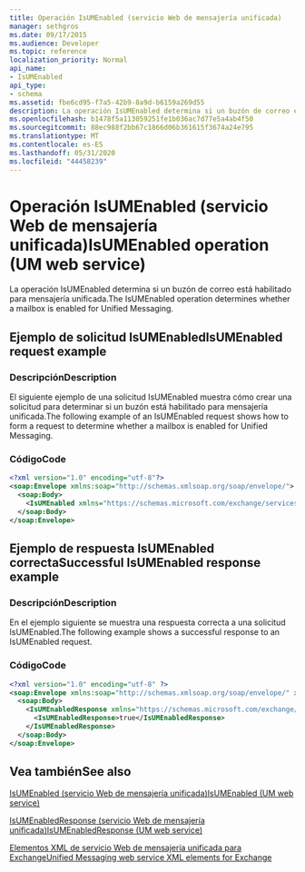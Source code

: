 ```yaml
---
title: Operación IsUMEnabled (servicio Web de mensajería unificada)
manager: sethgros
ms.date: 09/17/2015
ms.audience: Developer
ms.topic: reference
localization_priority: Normal
api_name:
- IsUMEnabled
api_type:
- schema
ms.assetid: fbe6cd95-f7a5-42b9-8a9d-b6159a269d55
description: La operación IsUMEnabled determina si un buzón de correo está habilitado para mensajería unificada.
ms.openlocfilehash: b1478f5a113059251fe1b036ac7d77e5a4ab4f50
ms.sourcegitcommit: 88ec988f2bb67c1866d06b361615f3674a24e795
ms.translationtype: MT
ms.contentlocale: es-ES
ms.lasthandoff: 05/31/2020
ms.locfileid: "44458239"
---
```

# <a name="isumenabled-operation-um-web-service"></a><span data-ttu-id="b766e-103">Operación IsUMEnabled (servicio Web de mensajería unificada)</span><span class="sxs-lookup"><span data-stu-id="b766e-103">IsUMEnabled operation (UM web service)</span></span>

<span data-ttu-id="b766e-104">La operación IsUMEnabled determina si un buzón de correo está habilitado para mensajería unificada.</span><span class="sxs-lookup"><span data-stu-id="b766e-104">The IsUMEnabled operation determines whether a mailbox is enabled for Unified Messaging.</span></span>
  
## <a name="isumenabled-request-example"></a><span data-ttu-id="b766e-105">Ejemplo de solicitud IsUMEnabled</span><span class="sxs-lookup"><span data-stu-id="b766e-105">IsUMEnabled request example</span></span>

### <a name="description"></a><span data-ttu-id="b766e-106">Descripción</span><span class="sxs-lookup"><span data-stu-id="b766e-106">Description</span></span>

<span data-ttu-id="b766e-107">El siguiente ejemplo de una solicitud IsUMEnabled muestra cómo crear una solicitud para determinar si un buzón está habilitado para mensajería unificada.</span><span class="sxs-lookup"><span data-stu-id="b766e-107">The following example of an IsUMEnabled request shows how to form a request to determine whether a mailbox is enabled for Unified Messaging.</span></span>
  
### <a name="code"></a><span data-ttu-id="b766e-108">Código</span><span class="sxs-lookup"><span data-stu-id="b766e-108">Code</span></span>

```XML
<?xml version="1.0" encoding="utf-8"?>
<soap:Envelope xmlns:soap="http://schemas.xmlsoap.org/soap/envelope/">
  <soap:Body>
    <IsUMEnabled xmlns="https://schemas.microsoft.com/exchange/services/2006/messages" />
  </soap:Body>
</soap:Envelope>
```

## <a name="successful-isumenabled-response-example"></a><span data-ttu-id="b766e-109">Ejemplo de respuesta IsUMEnabled correcta</span><span class="sxs-lookup"><span data-stu-id="b766e-109">Successful IsUMEnabled response example</span></span>

### <a name="description"></a><span data-ttu-id="b766e-110">Descripción</span><span class="sxs-lookup"><span data-stu-id="b766e-110">Description</span></span>

<span data-ttu-id="b766e-111">En el ejemplo siguiente se muestra una respuesta correcta a una solicitud IsUMEnabled.</span><span class="sxs-lookup"><span data-stu-id="b766e-111">The following example shows a successful response to an IsUMEnabled request.</span></span>
  
### <a name="code"></a><span data-ttu-id="b766e-112">Código</span><span class="sxs-lookup"><span data-stu-id="b766e-112">Code</span></span>

```XML
<?xml version="1.0" encoding="utf-8" ?>
<soap:Envelope xmlns:soap="http://schemas.xmlsoap.org/soap/envelope/" xmlns:xsi="http://www.w3.org/2001/XMLSchema-instance" xmlns:xsd="http://www.w3.org/2001/XMLSchema">
  <soap:Body>
    <IsUMEnabledResponse xmlns="https://schemas.microsoft.com/exchange/services/2006/messages">
      <IsUMEnabledResponse>true</IsUMEnabledResponse> 
    </IsUMEnabledResponse>
  </soap:Body>
</soap:Envelope>
```

## <a name="see-also"></a><span data-ttu-id="b766e-113">Vea también</span><span class="sxs-lookup"><span data-stu-id="b766e-113">See also</span></span>



[<span data-ttu-id="b766e-114">IsUMEnabled (servicio Web de mensajería unificada)</span><span class="sxs-lookup"><span data-stu-id="b766e-114">IsUMEnabled (UM web service)</span></span>](isumenabled-um-web-service.md)
  
[<span data-ttu-id="b766e-115">IsUMEnabledResponse (servicio Web de mensajería unificada)</span><span class="sxs-lookup"><span data-stu-id="b766e-115">IsUMEnabledResponse (UM web service)</span></span>](isumenabledresponse-um-web-service.md)


[<span data-ttu-id="b766e-116">Elementos XML de servicio Web de mensajería unificada para Exchange</span><span class="sxs-lookup"><span data-stu-id="b766e-116">Unified Messaging web service XML elements for Exchange</span></span>](unified-messaging-web-service-xml-elements-for-exchange.md)

